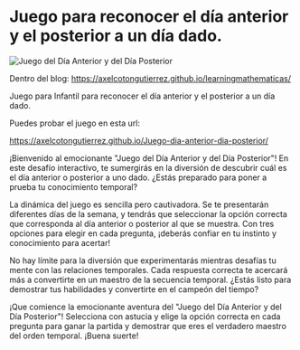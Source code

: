 # Juego para reconocer el día anterior y el posterior a un día dado.

![Juego del Día Anterior y del Día Posterior](https://axelcotongutierrez.github.io/learningmathematicas/assets/images//posts/0012JDiasSemana/J02DS.jpg)

Dentro del blog: https://axelcotongutierrez.github.io/learningmathematicas/

Juego para Infantil para reconocer el día anterior y el posterior a un día dado.

Puedes probar el juego en esta url:

https://axelcotongutierrez.github.io/Juego-dia-anterior-dia-posterior/

¡Bienvenido al emocionante "Juego del Día Anterior y del Día Posterior"! En este desafío interactivo, te sumergirás en la diversión de descubrir cuál es el día anterior o posterior a uno dado. ¿Estás preparado para poner a prueba tu conocimiento temporal?

La dinámica del juego es sencilla pero cautivadora. Se te presentarán diferentes días de la semana, y tendrás que seleccionar la opción correcta que corresponda al día anterior o posterior al que se muestra. Con tres opciones para elegir en cada pregunta, ¡deberás confiar en tu instinto y conocimiento para acertar!

No hay límite para la diversión que experimentarás mientras desafías tu mente con las relaciones temporales. Cada respuesta correcta te acercará más a convertirte en un maestro de la secuencia temporal. ¿Estás listo para demostrar tus habilidades y convertirte en el campeón del tiempo?

¡Que comience la emocionante aventura del "Juego del Día Anterior y del Día Posterior"! Selecciona con astucia y elige la opción correcta en cada pregunta para ganar la partida y demostrar que eres el verdadero maestro del orden temporal. ¡Buena suerte!